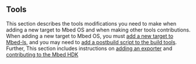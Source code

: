 <h2 id="contributing-tools">Tools</h2>

This section describes the tools modifications you need to make when adding a new target to Mbed OS and when making other tools contributions. When adding a new target to Mbed OS, you must [add a new target to Mbed-ls](/docs/v5.8/reference/mbed-ls), and you may need to [add a postbuild script to the build tools](/docs/v5.8/reference/build-tool). Further, This section includes instructions on [adding an exporter](/docs/v5.8/reference/adding-exporters) and [contributing to the Mbed HDK](/docs/v5.8/reference/arm-mbed-hdk)

